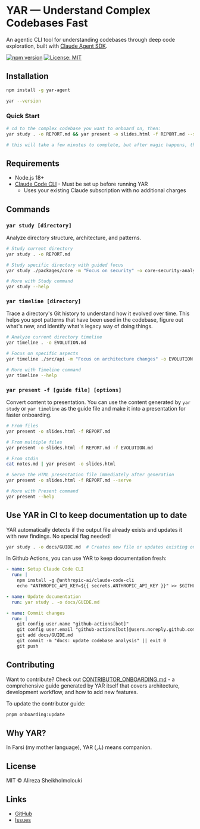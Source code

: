 # YAR — Understand Complex Codebases Fast

An agentic CLI tool for understanding codebases through deep code exploration, built with [Claude Agent SDK](https://docs.claude.com/en/api/agent-sdk/overview).

[![npm version](https://badge.fury.io/js/yar-agent.svg)](https://www.npmjs.com/package/yar-agent)
[![License: MIT](https://img.shields.io/badge/License-MIT-yellow.svg)](https://opensource.org/licenses/MIT)

## Installation

```bash
npm install -g yar-agent

yar --version
```

### Quick Start

```bash
# cd to the complex codebase you want to onboard on, then:
yar study . -o REPORT.md && yar present -o slides.html -f REPORT.md --serve

# this will take a few minutes to complete, but after magic happens, the presentation will be served on your browser and VALA! ✨
```

## Requirements

- Node.js 18+
- [Claude Code CLI](https://claude.com/code) - Must be set up before running YAR
  - Uses your existing Claude subscription with no additional charges

## Commands

### `yar study [directory]`

Analyze directory structure, architecture, and patterns.

```bash
# Study current directory
yar study . -o REPORT.md

# Study specific directory with guided focus
yar study ./packages/core -m "Focus on security" -o core-security-analysis.md

# More with Study command
yar study --help
```

### `yar timeline [directory]`

Trace a directory's Git history to understand how it evolved over time. This helps you spot patterns that have been used in the codebase, figure out what's new, and identify what's legacy way of doing things.

```bash
# Analyze current directory timeline
yar timeline . -o EVOLUTION.md

# Focus on specific aspects
yar timeline ./src/api -m "Focus on architecture changes" -o EVOLUTION.md

# More with Timeline command
yar timeline --help
```

### `yar present -f [guide file] [options]`

Convert content to presentation. You can use the content generated by `yar study` or `yar timeline` as the guide file and make it into a presentation for faster onboarding.

```bash
# From files
yar present -o slides.html -f REPORT.md

# From multiple files
yar present -o slides.html -f REPORT.md -f EVOLUTION.md

# From stdin
cat notes.md | yar present -o slides.html

# Serve the HTML presentation file immediately after generation
yar present -o slides.html -f REPORT.md --serve

# More with Present command
yar present --help
```

## Use YAR in CI to keep documentation up to date

YAR automatically detects if the output file already exists and updates it with new findings. No special flag needed!

```bash
yar study . -o docs/GUIDE.md  # Creates new file or updates existing one
```

In Github Actions, you can use YAR to keep documentation fresh:

```yaml
- name: Setup Claude Code CLI
  run: |
    npm install -g @anthropic-ai/claude-code-cli
    echo "ANTHROPIC_API_KEY=${{ secrets.ANTHROPIC_API_KEY }}" >> $GITHUB_ENV

- name: Update documentation
  run: yar study . -o docs/GUIDE.md

- name: Commit changes
  run: |
    git config user.name "github-actions[bot]"
    git config user.email "github-actions[bot]@users.noreply.github.com"
    git add docs/GUIDE.md
    git commit -m "docs: update codebase analysis" || exit 0
    git push
```

## Contributing

Want to contribute? Check out [CONTRIBUTOR_ONBOARDING.md](./CONTRIBUTOR_ONBOARDING.md) - a comprehensive guide generated by YAR itself that covers architecture, development workflow, and how to add new features.

To update the contributor guide:
```bash
pnpm onboarding:update
```

## Why YAR?

In Farsi (my mother language), YAR (یار) means companion.

## License

MIT © Alireza Sheikholmolouki

## Links

- [GitHub](https://github.com/Alireza29675/yar)
- [Issues](https://github.com/Alireza29675/yar/issues)
